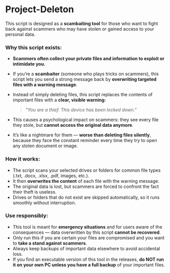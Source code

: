 # Project-Deleton
This script is designed as a **scambaiting tool** for those who want to fight back against scammers who may have stolen or gained access to your personal data.

### Why this script exists:

* **Scammers often collect your private files and information to exploit or intimidate you.**

* If you’re a **scambaiter** (someone who plays tricks on scammers), this script lets you send a strong message back by **overwriting targeted files with a warning message**.

* Instead of simply deleting files, this script replaces the contents of important files with a **clear, visible warning:**

  > *"You are a thief. This device has been locked down."*

* This causes a psychological impact on scammers: they see every file they stole, but **cannot access the original data anymore**.

* It’s like a nightmare for them — **worse than deleting files silently**, because they face the constant reminder every time they try to open any stolen document or image.

### How it works:

* The script scans your selected drives or folders for common file types (.txt, .docx, .xlsx, .pdf, images, etc.).
* It then **overwrites the content** of each file with the warning message.
* The original data is lost, but scammers are forced to confront the fact their theft is useless.
* Drives or folders that do not exist are skipped automatically, so it runs smoothly without interruption.

### Use responsibly:

* This tool is meant for **emergency situations** and for users aware of the consequences — data overwritten by this script **cannot be recovered**.
* Only run this if you are certain your files are compromised and you want to **take a stand against scammers**.
* Always keep backups of important data elsewhere to avoid accidental loss.
* If you find an executable version of this tool in the releases, **do NOT run it on your own PC unless you have a full backup** of your important files.
